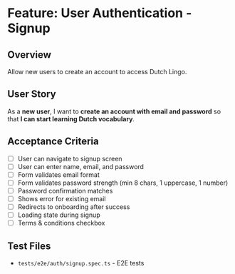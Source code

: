 # Feature: User Authentication - Signup

## Overview
Allow new users to create an account to access Dutch Lingo.

## User Story
As a **new user**, I want to **create an account with email and password** so that **I can start learning Dutch vocabulary**.

## Acceptance Criteria
- [ ] User can navigate to signup screen
- [ ] User can enter name, email, and password
- [ ] Form validates email format
- [ ] Form validates password strength (min 8 chars, 1 uppercase, 1 number)
- [ ] Password confirmation matches
- [ ] Shows error for existing email
- [ ] Redirects to onboarding after success
- [ ] Loading state during signup
- [ ] Terms & conditions checkbox

## Test Files
- `tests/e2e/auth/signup.spec.ts` - E2E tests
